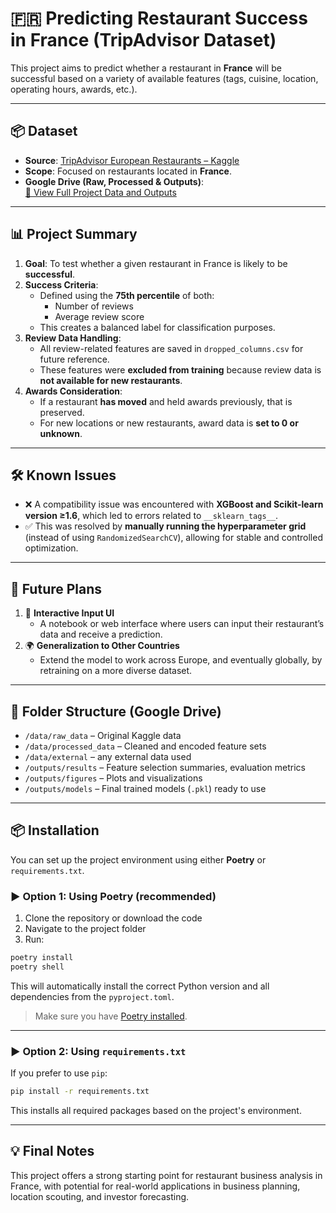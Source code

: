 # 🇫🇷 Predicting Restaurant Success in France (TripAdvisor Dataset)

This project aims to predict whether a restaurant in **France** will be successful based on a variety of available features (tags, cuisine, location, operating hours, awards, etc.).

---

## 📦 Dataset

- **Source**: [TripAdvisor European Restaurants – Kaggle](https://www.kaggle.com/datasets/stefanoleone992/tripadvisor-european-restaurants)
- **Scope**: Focused on restaurants located in **France**.
- **Google Drive (Raw, Processed & Outputs)**:  
  [📁 View Full Project Data and Outputs](https://drive.google.com/drive/folders/1lbXOX9aFPgftf4-BWSRJHOaNiXcqz_qO?usp=sharing)

---

## 📊 Project Summary

1. **Goal**: To test whether a given restaurant in France is likely to be **successful**.
2. **Success Criteria**:  
   - Defined using the **75th percentile** of both:
     - Number of reviews
     - Average review score
   - This creates a balanced label for classification purposes.
3. **Review Data Handling**:  
   - All review-related features are saved in `dropped_columns.csv` for future reference.  
   - These features were **excluded from training** because review data is **not available for new restaurants**.
4. **Awards Consideration**:  
   - If a restaurant **has moved** and held awards previously, that is preserved.  
   - For new locations or new restaurants, award data is **set to 0 or unknown**.

---

## 🛠 Known Issues

- ❌ A compatibility issue was encountered with **XGBoost and Scikit-learn version ≥1.6**, which led to errors related to `__sklearn_tags__`.
- ✅ This was resolved by **manually running the hyperparameter grid** (instead of using `RandomizedSearchCV`), allowing for stable and controlled optimization.

---

## 🚀 Future Plans

1. 🔧 **Interactive Input UI**  
   - A notebook or web interface where users can input their restaurant’s data and receive a prediction.
2. 🌍 **Generalization to Other Countries**  
   - Extend the model to work across Europe, and eventually globally, by retraining on a more diverse dataset.

---

## 📁 Folder Structure (Google Drive)

- `/data/raw_data` – Original Kaggle data
- `/data/processed_data` – Cleaned and encoded feature sets
- `/data/external` – any external data used
- `/outputs/results` – Feature selection summaries, evaluation metrics
- `/outputs/figures` – Plots and visualizations
- `/outputs/models` – Final trained models (`.pkl`) ready to use

---

## 📦 Installation

You can set up the project environment using either **Poetry** or `requirements.txt`.

### ▶️ Option 1: Using Poetry (recommended)

1. Clone the repository or download the code
2. Navigate to the project folder
3. Run:

```bash
poetry install
poetry shell
```

This will automatically install the correct Python version and all dependencies from the `pyproject.toml`.

> Make sure you have [Poetry installed](https://python-poetry.org/docs/#installation).

---

### ▶️ Option 2: Using `requirements.txt`

If you prefer to use `pip`:

```bash
pip install -r requirements.txt
```

This installs all required packages based on the project's environment.

---

## 💡 Final Notes

This project offers a strong starting point for restaurant business analysis in France, with potential for real-world applications in business planning, location scouting, and investor forecasting.